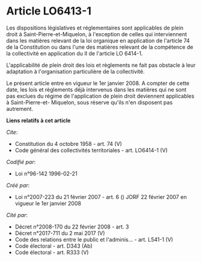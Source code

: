 # Article LO6413-1

Les dispositions législatives et réglementaires sont applicables de plein droit à Saint-Pierre-et-Miquelon, à l'exception de
celles qui interviennent dans les matières relevant de la loi organique en application de l'article 74 de la Constitution ou
dans l'une des matières relevant de la compétence de la collectivité en application du II de l'article LO 6414-1. 

L'applicabilité de plein droit des lois et règlements ne fait pas obstacle à leur adaptation à l'organisation particulière de
la collectivité. 

Le présent article entre en vigueur le 1er janvier 2008. A compter de cette date, les lois et règlements déjà intervenus dans
les matières qui ne sont pas exclues du régime de l'application de plein droit deviennent applicables à Saint-Pierre-et-
Miquelon, sous réserve qu'ils n'en disposent pas autrement.

**Liens relatifs à cet article**

_Cite_:

  - Constitution du 4 octobre 1958 - art. 74 (V)
  - Code général des collectivités territoriales - art. LO6414-1 (V)

_Codifié par_:

  - Loi n°96-142 1996-02-21

_Créé par_:

  - Loi n°2007-223 du 21 février 2007 - art. 6 () JORF 22 février 2007 en vigueur le 1er janvier 2008

_Cité par_:

  - Décret n°2008-170 du 22 février 2008 - art. 3
  - Décret n°2017-711 du 2 mai 2017 (V)
  - Code des relations entre le public et l'adminis... - art. L541-1 (V)
  - Code électoral - art. D343 (Ab)
  - Code électoral - art. R333 (V)
